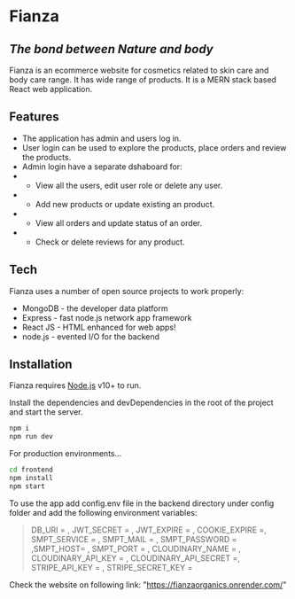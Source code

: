 # Fianza
## _The bond between Nature and body_

Fianza is an ecommerce website for cosmetics related to skin care and body care range. It has wide range of products. It is a MERN stack based React web application.

## Features

- The application has admin and users log in.
- User login can be used to explore the products, place orders and review the products.
- Admin login have a separate dshaboard for:
- - View all the users, edit user role or delete any user.
- - Add new products or update existing an product.
- - View all orders and update status of an order.
- - Check or delete reviews for any product.



## Tech

Fianza uses a number of open source projects to work properly:

- MongoDB - the developer data platform
- Express - fast node.js network app framework 
- React JS - HTML enhanced for web apps!
- node.js - evented I/O for the backend



## Installation

Fianza requires [Node.js](https://nodejs.org/) v10+ to run.

Install the dependencies and devDependencies in the root of the project and start the server.

```sh
npm i
npm run dev
```

For production environments...

```sh
cd frontend
npm install 
npm start
```

To use the app add config.env file in the backend directory under config folder and add the following environment variables:
>DB_URI = , JWT_SECRET = , JWT_EXPIRE =  , COOKIE_EXPIRE =, SMPT_SERVICE = , SMPT_MAIL = , SMPT_PASSWORD = ,SMPT_HOST= , SMPT_PORT = , CLOUDINARY_NAME = , CLOUDINARY_API_KEY = , CLOUDINARY_API_SECRET =, STRIPE_API_KEY = , STRIPE_SECRET_KEY = 

Check the website on following link:
"https://fianzaorganics.onrender.com/"















  
